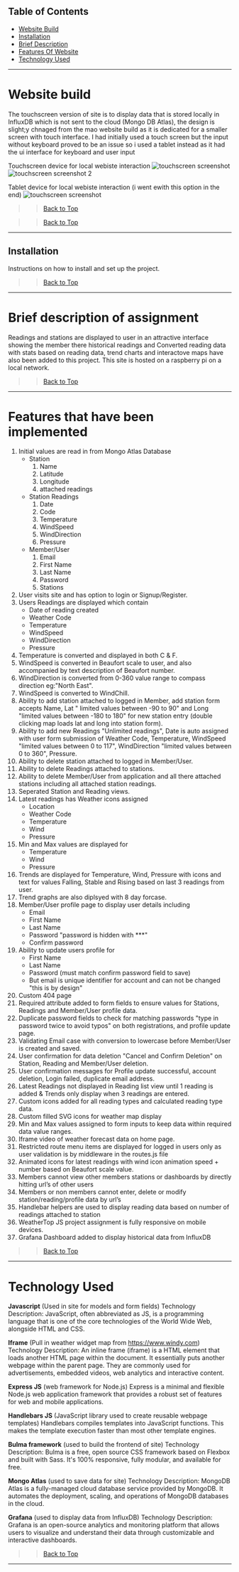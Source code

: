 ## Table of Contents

- [Website Build](#website-build)
- [Installation](#installation)
- [Brief Description](#brief-description-of-assignment)
- [Features Of Website](#features-that-have-been-implemented)
- [Technology Used](#technology-used)

---

# Website build

The touchscreen version of site is to display data that is stored locally in InfluxDB which is not sent to the cloud (Mongo DB Atlas), the design is slight;y chnaged from the mao website build as it is dedicated for a smaller screen with touch interface. I had initially used a touch screen but the input without keyboard proved to be an issue so i used a tablet instead as it had the ui interface for keyboard and user input

Touchscreen device for local webiste interaction
![touchscreen screenshot](../image-assets/readme-images/touchscreen.jpg)
![touchscreen screenshot 2](../image-assets/readme-images/touchscreen2.jpg)

Tablet device for local webiste interaction (i went ewith this option in the end)
![touchscreen screenshot](../image-assets/readme-images/tablet.jpg)

>> [Back to Top](#Table-of-Contents)


>> [Back to Top](#Table-of-Contents)

---

## Installation

Instructions on how to install and set up the project.


>> [Back to Top](#Table-of-Contents)

---

# Brief description of assignment

Readings and stations are displayed to user in an attractive interface showing the member there historical readings and Converted reading data with stats based on reading data, trend charts and interactove maps have also been added to this project. This site is hosted on a raspberry pi on a local network.


>> [Back to Top](#Table-of-Contents)

---

# Features that have been implemented

1. Initial values are read in from Mongo Atlas Database
   - Station 
        1. Name 
        2. Latitude 
        3. Longitude 
        4. attached readings
   - Station Readings 
        1. Date 
        2. Code 
        3. Temperature 
        4. WindSpeed 
        5. WindDirection 
        6. Pressure
   - Member/User 
        1. Email 
        2. First Name 
        3. Last Name 
        4. Password 
        5. Stations
2. User visits site and has option to login or Signup/Register.
3. Users Readings are displayed which contain
    - Date of reading created
    - Weather Code
    - Temperature
    - WindSpeed
    - WindDirection
    - Pressure
4. Temperature is converted and displayed in both C & F.
5. WindSpeed is converted in Beaufort scale to user, and also accompanied by text description of Beaufort number.
6. WindDirection is converted from 0-360 value range to compass direction eg:"North East".
7. WindSpeed is converted to WindChill.
8. Ability to add station attached to logged in Member, add station form accepts Name, Lat " limited values between -90 to 90" and Long "limited values between -180 to 180" for new station entry (double clicking map loads lat and long into station form).
9. Ability to add new Readings "Unlimited readings", Date is auto assigned with user form submission of Weather Code, Temperature, WindSpeed "limited values between 0 to 117", WindDirection "limited values between 0 to 360", Pressure.
10. Ability to delete station attached to logged in Member/User.
11. Ability to delete Readings attached to stations.
12. Ability to delete Member/User from application and all there attached stations including all attached station readings.
14. Seperated Station and Reading views.
15. Latest readings has Weather icons assigned
    - Location
    - Weather Code
    - Temperature
    - Wind
    - Pressure
16. Min and Max values are displayed for
    - Temperature
    - Wind
    - Pressure
17. Trends are displayed for Temperature, Wind, Pressure with icons and text for values Falling, Stable and Rising based on last 3 readings from user.
18. Trend graphs are also diplsyed with 8 day forcase.
19. Member/User profile page to display user details including
    - Email
    - First Name
    - Last Name
    - Password "password is hidden with \*\*\*"
    - Confirm password
20. Ability to update users profile for
    - First Name
    - Last Name
    - Password (must match confirm password field to save)
    - But email is unique identifier for account and can not be changed "this is by design"
21. Custom 404 page
22. Required attribute added to form fields to ensure values for Stations, Readings and Member/User profile data.
23. Duplicate password fields to check for matching passwords "type in password twice to avoid typos" on both registrations, and profile update page.
24. Validating Email case with conversion to lowercase before Member/User is created and saved.
25. User confirmation for data deletion "Cancel and Confirm Deletion" on Station, Reading and Member/User deletion.
26. User confirmation messages for Profile update successful, account deletion, Login failed, duplicate email address.
27. Latest Readings not displayed in Reading list view until 1 reading is added & Trends only display when 3 readings are entered.
28. Custom icons added for all reading types and calculated reading type data.
29. Custom filled SVG icons for weather map display
30. Min and Max values assigned to form inputs to keep data within required data value ranges.
31. Iframe video of weather forecast data on home page.
32. Restricted route menu items are displayed for logged in users only as user validation is by middleware in the routes.js file
33. Animated icons for latest readings with wind icon animation speed + number based on Beaufort scale value.
34. Members cannot view other members stations or dashboards by directly hitting url’s of other users
35. Members or non members cannot enter, delete or modify station/reading/profile data by url’s
36. Handlebar helpers are used to display reading data based on number of readings attached to station
37. WeatherTop JS project assignment is fully responsive on mobile devices.
38. Grafana Dashboard added to display historical data from InfluxDB


>> [Back to Top](#Table-of-Contents)

---

# Technology Used

**Javascript** (Used in site for models and form fields)
Technology Description: JavaScript, often abbreviated as JS, is a programming language that is one of the core technologies of the World Wide Web, alongside HTML and CSS.

**Iframe** (Pull in weather widget map from https://www.windy.com)
Technology Description: An inline frame (iframe) is a HTML element that loads another HTML page within the document. It essentially puts another webpage within the parent page. They are commonly used for advertisements, embedded videos, web analytics and interactive content.

**Express JS** (web framework for Node.js)
Express is a minimal and flexible Node.js web application framework that provides a robust set of features for web and mobile applications.

**Handlebars JS** (JavaScript library used to create reusable webpage templates)
Handlebars compiles templates into JavaScript functions. This makes the template execution faster than most other template engines.

**Bulma framework** (used to build the frontend of site)
Technology Description: Bulma is a free, open source CSS framework based on Flexbox and built with Sass. It's 100% responsive, fully modular, and available for free.

**Mongo Atlas** (used to save data for site)
Technology Description: MongoDB Atlas is a fully-managed cloud database service provided by MongoDB. It automates the deployment, scaling, and operations of MongoDB databases in the cloud.

**Grafana** (used to display data from InfluxDB)
Technology Description: Grafana is an open-source analytics and monitoring platform that allows users to visualize and understand their data through customizable and interactive dashboards. 


>> [Back to Top](#Table-of-Contents)

---